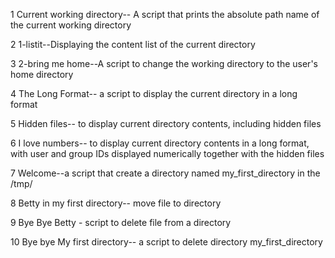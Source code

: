 1 Current working directory-- A script that prints the absolute path name of the current working directory

2 1-listit--Displaying the content list of the current directory

3 2-bring me home--A script to change the working directory to the user's home directory

4 The Long Format-- a script to display the current directory in a long format

5 Hidden files-- to display current directory contents, including hidden files

6 I love numbers-- to display current directory contents in a long format, with user and group IDs displayed numerically together with the hidden files

7 Welcome--a script that create a directory named my_first_directory in the /tmp/

8 Betty in my first directory-- move file to directory

9 Bye Bye Betty - script to delete file from a directory

10 Bye bye My first directory-- a script to delete directory my_first_directory
